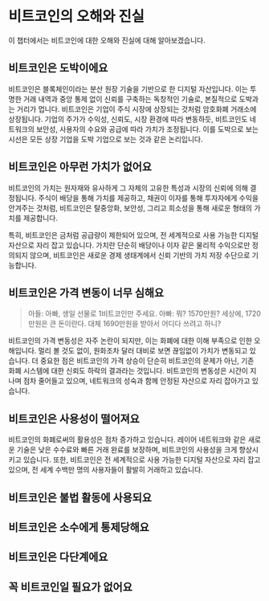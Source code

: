 # 비트코인의 오해와 진실
이 챕터에서는 비트코인에 대한 오해와 진실에 대해 알아보겠습니다.

## 비트코인은 도박이에요
비트코인은 블록체인이라는 분산 원장 기술을 기반으로 한 디지털 자산입니다. 이는 투명한 거래 내역과 중앙 통제 없이 신뢰를 구축하는 독창적인 기술로, 본질적으로 도박과는 거리가 멉니다. 비트코인은 기업이 주식 시장에 상장되는 것처럼 암호화폐 거래소에 상장됩니다. 기업의 주가가 수익성, 신뢰도, 시장 환경에 따라 변동하듯, 비트코인도 네트워크의 보안성, 사용자의 수요와 공급에 따라 가치가 조정됩니다. 이를 도박으로 보는 시선은 모든 상장 기업을 도박 기업으로 보는 것과 같은 논리입니다.

## 비트코인은 아무런 가치가 없어요
비트코인의 가치는 원자재와 유사하게 그 자체의 고유한 특성과 시장의 신뢰에 의해 결정됩니다. 주식이 배당을 통해 가치를 제공하고, 채권이 이자를 통해 투자자에게 수익을 안겨주는 것처럼, 비트코인은 탈중앙화, 보안성, 그리고 희소성을 통해 새로운 형태의 가치를 제공합니다.

특히, 비트코인은 금처럼 공급량이 제한되어 있으며, 전 세계적으로 사용 가능한 디지털 자산으로 자리 잡고 있습니다. 가치란 단순히 배당이나 이자 같은 물리적 수익으로만 정의되지 않으며, 비트코인은 새로운 경제 생태계에서 신뢰 기반의 가치 저장 수단으로 기능합니다.

## 비트코인은 가격 변동이 너무 심해요
> 아들: 아빠, 생일 선물로 1비트코인만 주세요.
> 아빠: 뭐? 1570만원? 세상에, 1720만원은 큰 돈이란다. 대체 1690만원을 받아서 어디다 쓰려고 하니?

비트코인의 가격 변동성은 자주 논란이 되지만, 이는 화폐에 대한 이해 부족으로 인한 오해입니다. 멀리 볼 것도 없이, 원화조차 달러 대비로 보면 끊임없이 가치가 변동되고 있습니다.
더 중요한 점은 비트코인의 가격 상승이 단순히 비트코인의 문제가 아닌, 기존 화폐 시스템에 대한 신뢰도 하락의 결과라는 것입니다. 비트코인의 변동성은 시간이 지나며 점차 줄어들고 있으며, 네트워크의 성숙과 함께 안정된 자산으로 자리 잡아가고 있습니다.

## 비트코인은 사용성이 떨어져요
비트코인의 화폐로써의 활용성은 점차 증가하고 있습니다. 레이어 네트워크와 같은 새로운 기술은 낮은 수수료와 빠른 거래 완료를 보장하며, 비트코인의 사용성을 크게 향상시키고 있습니다. 또한, 비트코인은 전 세계적으로 사용 가능한 디지털 자산으로 자리 잡고 있으며, 전 세계 수백만 명의 사용자들이 활발히 거래하고 있습니다.

## 비트코인은 불법 활동에 사용되요


## 비트코인은 소수에게 통제당해요


## 비트코인은 다단계에요


## 꼭 비트코인일 필요가 없어요
